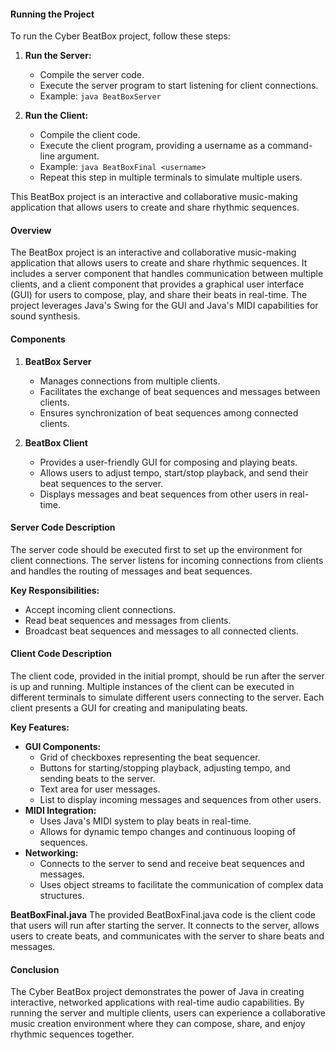 #### Running the Project
To run the Cyber BeatBox project, follow these steps:

1. **Run the Server:**
   - Compile the server code.
   - Execute the server program to start listening for client connections.
   - Example: `java BeatBoxServer`

2. **Run the Client:**
   - Compile the client code.
   - Execute the client program, providing a username as a command-line argument.
   - Example: `java BeatBoxFinal <username>`
   - Repeat this step in multiple terminals to simulate multiple users.


This BeatBox project is an interactive and collaborative music-making application that allows users to create and share rhythmic sequences.

#### Overview
The BeatBox project is an interactive and collaborative music-making application that allows users to create and share rhythmic sequences. It includes a server component that handles communication between multiple clients, and a client component that provides a graphical user interface (GUI) for users to compose, play, and share their beats in real-time. The project leverages Java's Swing for the GUI and Java's MIDI capabilities for sound synthesis.

#### Components
1. **BeatBox Server**
   - Manages connections from multiple clients.
   - Facilitates the exchange of beat sequences and messages between clients.
   - Ensures synchronization of beat sequences among connected clients.

2. **BeatBox Client**
   - Provides a user-friendly GUI for composing and playing beats.
   - Allows users to adjust tempo, start/stop playback, and send their beat sequences to the server.
   - Displays messages and beat sequences from other users in real-time.

#### Server Code Description
The server code should be executed first to set up the environment for client connections. The server listens for incoming connections from clients and handles the routing of messages and beat sequences.

**Key Responsibilities:**
- Accept incoming client connections.
- Read beat sequences and messages from clients.
- Broadcast beat sequences and messages to all connected clients.

#### Client Code Description
The client code, provided in the initial prompt, should be run after the server is up and running. Multiple instances of the client can be executed in different terminals to simulate different users connecting to the server. Each client presents a GUI for creating and manipulating beats.

**Key Features:**
- **GUI Components:**
  - Grid of checkboxes representing the beat sequencer.
  - Buttons for starting/stopping playback, adjusting tempo, and sending beats to the server.
  - Text area for user messages.
  - List to display incoming messages and sequences from other users.
- **MIDI Integration:**
  - Uses Java's MIDI system to play beats in real-time.
  - Allows for dynamic tempo changes and continuous looping of sequences.
- **Networking:**
  - Connects to the server to send and receive beat sequences and messages.
  - Uses object streams to facilitate the communication of complex data structures.





**BeatBoxFinal.java**
The provided BeatBoxFinal.java code is the client code that users will run after starting the server. It connects to the server, allows users to create beats, and communicates with the server to share beats and messages.

#### Conclusion
The Cyber BeatBox project demonstrates the power of Java in creating interactive, networked applications with real-time audio capabilities. By running the server and multiple clients, users can experience a collaborative music creation environment where they can compose, share, and enjoy rhythmic sequences together.
